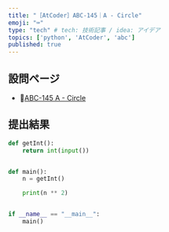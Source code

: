 ```yaml
---
title: "［AtCoder］ABC-145｜A - Circle"
emoji: "⌨️"
type: "tech" # tech: 技術記事 / idea: アイデア
topics: ['python', 'AtCoder', 'abc']
published: true
---
```


## 設問ページ

- 🔗[ABC-145 A - Circle](https://atcoder.jp/contests/abc145/submissions/me)

## 提出結果

```python
def getInt():
    return int(input())


def main():
    n = getInt()

    print(n ** 2)


if __name__ == "__main__":
    main()
```
